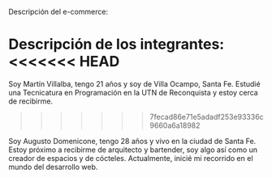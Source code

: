 Descripción del e-commerce:

Descripción de los integrantes:
<<<<<<< HEAD
=======
Soy Martín Villalba, tengo 21 años y soy de Villa Ocampo, Santa Fe. Estudié una Tecnicatura en Programación en la UTN de Reconquista y estoy cerca de recibirme.
>>>>>>> 7fecad86e71e5adadf253e93336c9660a6a18982

Soy Augusto Domenicone, tengo 28 años y vivo en la ciudad de Santa Fe. Estoy próximo a recibirme de arquitecto y bartender, soy algo así como un creador de espacios y de cócteles. Actualmente, inicié mi recorrido en el mundo del desarrollo web.